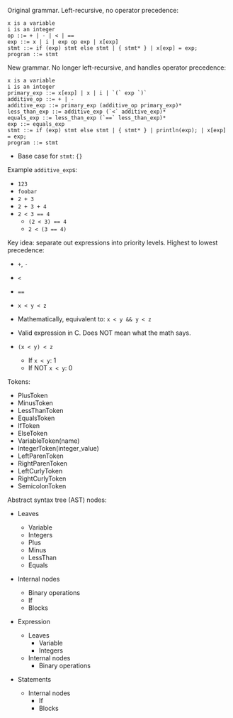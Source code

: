 Original grammar.  Left-recursive, no operator precedence:

```
x is a variable
i is an integer
op ::= + | - | < | ==
exp ::= x | i | exp op exp | x[exp]
stmt ::= if (exp) stmt else stmt | { stmt* } | x[exp] = exp;
program ::= stmt
```

New grammar.  No longer left-recursive, and handles operator precedence:
```
x is a variable
i is an integer
primary_exp ::= x[exp] | x | i | `(` exp `)`
additive_op ::= + | -
additive_exp ::= primary_exp (additive_op primary_exp)*
less_than_exp ::= additive_exp (`<` additive_exp)*
equals_exp ::= less_than_exp (`==` less_than_exp)*
exp ::= equals_exp
stmt ::= if (exp) stmt else stmt | { stmt* } | println(exp); | x[exp] = exp;
program ::= stmt
```

- Base case for `stmt`: `{}`

Example `additive_exp`s:
- `123`
- `foobar`
- `2 + 3`
- `2 + 3 + 4`
- `2 < 3 == 4`
    - `(2 < 3) == 4`
    - `2 < (3 == 4)`

Key idea: separate out expressions into priority levels.
Highest to lowest precedence:
- `+`, `-`
- `<`
- `==`

- `x < y < z`
- Mathematically, equivalent to: `x < y && y < z`
- Valid expression in C.  Does NOT mean what the math says.
- `(x < y) < z`
    - If `x < y`: 1
    - If NOT `x < y`: 0

Tokens:
- PlusToken
- MinusToken
- LessThanToken
- EqualsToken
- IfToken
- ElseToken
- VariableToken(name)
- IntegerToken(integer_value)
- LeftParenToken
- RightParenToken
- LeftCurlyToken
- RightCurlyToken
- SemicolonToken


Abstract syntax tree (AST) nodes:
- Leaves
    - Variable
    - Integers
    - Plus
    - Minus
    - LessThan
    - Equals
- Internal nodes
    - Binary operations
    - If
    - Blocks

- Expression
    - Leaves
        - Variable
        - Integers
    - Internal nodes
        - Binary operations
- Statements
    - Internal nodes
        - If
        - Blocks
